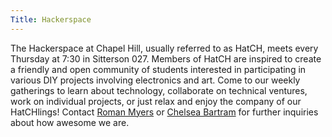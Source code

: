 ```yaml
---
Title: Hackerspace
---
```


The Hackerspace at Chapel Hill, usually referred to as HatCH, meets every
Thursday at 7:30 in Sitterson 027. Members of HatCH are inspired to create a
friendly and open community of students interested in participating in various
DIY projects involving electronics and art. Come to our weekly gatherings to
learn about technology, collaborate on technical ventures, work on individual
projects, or just relax and enjoy the company of our HatCHlings! Contact [Roman Myers](/People#rbmyers) or [Chelsea Bartram](/People#cbartram) for further
inquiries about how awesome we are.
